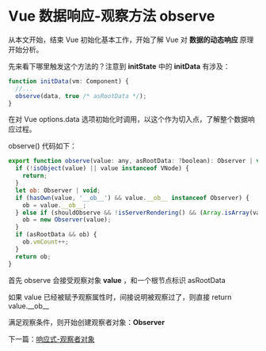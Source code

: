 # Vue 数据响应-观察方法 observe

从本文开始，结束 Vue 初始化基本工作，开始了解 Vue 对 **数据的动态响应** 原理开始分析。

先来看下哪里触发这个方法的？注意到 **initState** 中的 **initData** 有涉及：

```js
function initData(vm: Component) {
  //...
  observe(data, true /* asRootData */);
}
```

在对 Vue options.data 选项初始化时调用，以这个作为切入点，了解整个数据响应过程。

observe() 代码如下：

```js
export function observe(value: any, asRootData: ?boolean): Observer | void {
  if (!isObject(value) || value instanceof VNode) {
    return;
  }
  let ob: Observer | void;
  if (hasOwn(value, '__ob__') && value.__ob__ instanceof Observer) {
    ob = value.__ob__;
  } else if (shouldObserve && !isServerRendering() && (Array.isArray(value) || isPlainObject(value)) && Object.isExtensible(value) && !value._isVue) {
    ob = new Observer(value);
  }
  if (asRootData && ob) {
    ob.vmCount++;
  }
  return ob;
}
```

首先 observe 会接受观察对象 **value** ，和一个根节点标识 asRootData

如果 value 已经被赋予观察属性时，间接说明被观察过了，则直接 return value.\_\_ob\_\_

满足观察条件，则开始创建观察者对象：**Observer**

下一篇：[响应式-观察者对象](./vue_learn_reactive_Observer.md)
